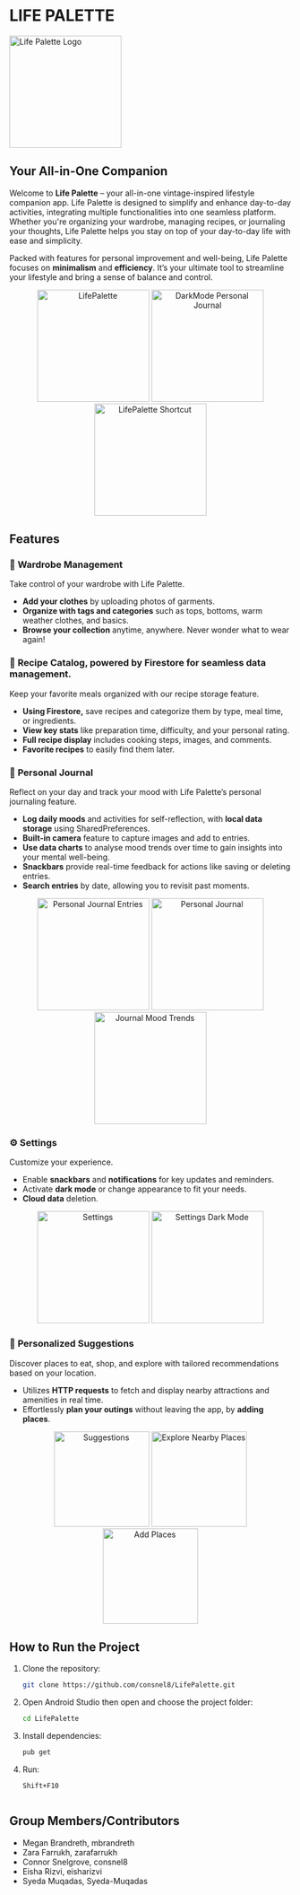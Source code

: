 # LIFE PALETTE
<img src="finalproject/assets/logo.png" alt="Life Palette Logo" width="200" />

## Your All-in-One Companion
Welcome to **Life Palette** – your all-in-one vintage-inspired lifestyle companion app. Life Palette is designed to simplify and enhance day-to-day activities, integrating multiple functionalities into one seamless platform. Whether you're organizing your wardrobe, managing recipes, or journaling your thoughts, Life Palette helps you stay on top of your day-to-day life with ease and simplicity.  

Packed with features for personal improvement and well-being, Life Palette focuses on **minimalism** and **efficiency**. It’s your ultimate tool to streamline your lifestyle and bring a sense of balance and control.
<div align="center">
  <img src="finalproject/assets/LifePalette.png" alt="LifePalette" width="200" />
  <img src="finalproject/assets/dark_journal.png" alt="DarkMode Personal Journal" width="200" />
  <img src="finalproject/assets/LifePalette_shortcut.png" alt="LifePalette Shortcut" width="200" />
</div>

## Features  
### 🧥 **Wardrobe Management**  
Take control of your wardrobe with Life Palette.  
- **Add your clothes** by uploading photos of garments.
- **Organize with tags and categories** such as tops, bottoms, warm weather clothes, and basics.  
- **Browse your collection** anytime, anywhere. Never wonder what to wear again!  

<!--images of wardrobe-->

### 🍳 **Recipe Catalog**, powered by **Firestore** for seamless data management.
Keep your favorite meals organized with our recipe storage feature.  
- **Using Firestore,** save recipes and categorize them by type, meal time, or ingredients.  
- **View key stats** like preparation time, difficulty, and your personal rating.  
- **Full recipe display** includes cooking steps, images, and comments.  
- **Favorite recipes** to easily find them later.

<!--recipe catalogue images here-->

### 📔 **Personal Journal**  
Reflect on your day and track your mood with Life Palette’s personal journaling feature.  
- **Log daily moods** and activities for self-reflection, with **local data storage** using SharedPreferences. 
-  **Built-in camera** feature to capture images and add to entries.  
- **Use data charts** to analyse mood trends over time to gain insights into your mental well-being.  
- **Snackbars** provide real-time feedback for actions like saving or deleting entries.  
- **Search entries** by date, allowing you to revisit past moments. 
<div align= "center">
  <img src="finalproject/assets/journal_home.png" alt="Personal Journal Entries" width="200" />
  <img src="finalproject/assets/journal.png" alt="Personal Journal" width="200" />
  <img src="finalproject/assets/mood_trends.png" alt="Journal Mood Trends" width="200" />
</div>

### ⚙️ **Settings**
Customize your experience.
- Enable **snackbars** and **notifications** for key updates and reminders.
- Activate **dark mode** or change appearance to fit your needs.
- **Cloud data** deletion.
<div align="center">
  <img src="finalproject/assets/Settings_Light.png" alt="Settings" width="200" />
  <img src="finalproject/assets/settings.png" alt="Settings Dark Mode" width="200" />
</div>

### 🌟 **Personalized Suggestions**
Discover places to eat, shop, and explore with tailored recommendations based on your location.
- Utilizes **HTTP requests** to fetch and display nearby attractions and amenities in real time.
- Effortlessly **plan your outings** without leaving the app, by **adding places**.
 <div align="center">
  <img src="finalproject/assets/suggestions.png" alt="Suggestions" width="170" />
  <img src="finalproject/assets/nearby_places.png" alt="Explore Nearby Places" width="170" />
  <img src="finalproject/assets/add_place.png" alt="Add Places" width="170" />
</div>

## How to Run the Project

1. Clone the repository:
   ```bash
   git clone https://github.com/consnel8/LifePalette.git
2. Open Android Studio then open and choose the project folder:
   ```bash
   cd LifePalette
4. Install dependencies:
   ```bash
   pub get
5. Run:
   ```
   Shift+F10


## **Group Members/Contributors**  
- Megan Brandreth, mbrandreth  
- Zara Farrukh, zarafarrukh  
- Connor Snelgrove, consnel8  
- Eisha Rizvi, eisharizvi  
- Syeda Muqadas, Syeda-Muqadas  
